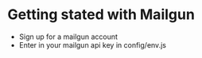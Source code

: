 # Getting stated with Mailgun
- Sign up for a mailgun account
- Enter in your mailgun api key in config/env.js